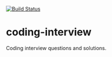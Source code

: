 [![Build Status](https://api.travis-ci.org/asarkar/coding-interview.svg)](https://travis-ci.org/asarkar/coding-interview)

# coding-interview
Coding interview questions and solutions.
